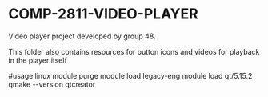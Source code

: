 # COMP-2811-VIDEO-PLAYER
Video player project developed by group 48.

This folder also contains resources for button icons and videos for playback in the player itself

#usage linux
module purge
module load legacy-eng
module load qt/5.15.2
qmake --version
qtcreator




